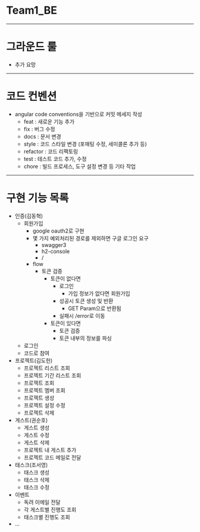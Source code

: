 # Team1_BE

---

# 그라운드 룰

- 추가 요망

---

# 코드 컨벤션

- angular code conventions을 기반으로 커밋 메세지 작성
    - feat : 새로운 기능 추가
    - fix : 버그 수정
    - docs : 문서 변경
    - style : 코드 스타일 변경 (포매팅 수정, 세미콜론 추가 등)
    - refactor : 코드 리팩토링
    - test : 테스트 코드 추가, 수정
    - chore : 빌드 프로세스, 도구 설정 변경 등 기타 작업

---

# 구현 기능 목록

- 인증(김동혁)
    - 회원가입
      - google oauth2로 구현
      - 몇 가지 예외처리된 경로를 제외하면 구글 로그인 요구
        - swagger3
        - h2-console
        - /
      - flow
        - 토큰 검증
          - 토큰이 없다면
            - 로그인
              - 가입 정보가 없다면 회원가입
            - 성공시 토큰 생성 및 반환
              - GET Param으로 반환됨
            - 실패시 /error로 이동
          - 토큰이 있다면
            - 토큰 검증
            - 토큰 내부의 정보를 파싱
    - 로그인
    - 코드로 참여
- 프로젝트(김도헌)
    - 프로젝트 리스트 조회
    - 프로젝트 기간 리스트 조회
    - 프로젝트 조회
    - 프로젝트 멤버 조회
    - 프로젝트 생성
    - 프로젝트 설정 수정
    - 프로젝트 삭제
- 게스트(권순호)
    - 게스트 생성
    - 게스트 수정
    - 게스트 삭제
    - 프로젝트 내 게스트 추가
    - 프로젝트 코드 메일로 전달
- 태스크(조서영)
    - 태스크 생성
    - 태스크 삭제
    - 태스크 수정
- 이벤트
    - 독려 이메일 전달
    - 각 게스트별 진행도 조회
    - 태스크별 진행도 조회
- ...